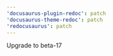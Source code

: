 ```yaml
---
'docusaurus-plugin-redoc': patch
'docusaurus-theme-redoc': patch
'redocusaurus': patch
---
```


Upgrade to beta-17
